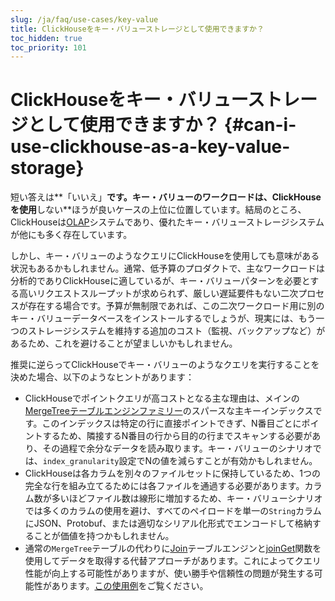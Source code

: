 ```yaml
---
slug: /ja/faq/use-cases/key-value
title: ClickHouseをキー・バリューストレージとして使用できますか？
toc_hidden: true
toc_priority: 101
---
```


# ClickHouseをキー・バリューストレージとして使用できますか？ {#can-i-use-clickhouse-as-a-key-value-storage}

短い答えは**「いいえ」**です。キー・バリューのワークロードは、ClickHouseを使用**しない**ほうが良いケースの上位に位置しています。結局のところ、ClickHouseは[OLAP](../../faq/general/olap.md)システムであり、優れたキー・バリューストレージシステムが他にも多く存在しています。

しかし、キー・バリューのようなクエリにClickHouseを使用しても意味がある状況もあるかもしれません。通常、低予算のプロダクトで、主なワークロードは分析的でありClickHouseに適しているが、キー・バリューパターンを必要とする高いリクエストスループットが求められず、厳しい遅延要件もない二次プロセスが存在する場合です。予算が無制限であれば、この二次ワークロード用に別のキー・バリューデータベースをインストールするでしょうが、現実には、もう一つのストレージシステムを維持する追加のコスト（監視、バックアップなど）があるため、これを避けることが望ましいかもしれません。

推奨に逆らってClickHouseでキー・バリューのようなクエリを実行することを決めた場合、以下のようなヒントがあります：

- ClickHouseでポイントクエリが高コストとなる主な理由は、メインの[MergeTreeテーブルエンジンファミリー](../..//engines/table-engines/mergetree-family/mergetree.md)のスパースな主キーインデックスです。このインデックスは特定の行に直接ポイントできず、N番目ごとにポイントするため、隣接するN番目の行から目的の行までスキャンする必要があり、その過程で余分なデータを読み取ります。キー・バリューのシナリオでは、`index_granularity`設定でNの値を減らすことが有効かもしれません。
- ClickHouseは各カラムを別々のファイルセットに保持しているため、1つの完全な行を組み立てるためには各ファイルを通過する必要があります。カラム数が多いほどファイル数は線形に増加するため、キー・バリューシナリオでは多くのカラムの使用を避け、すべてのペイロードを単一の`String`カラムにJSON、Protobuf、または適切なシリアル化形式でエンコードして格納することが価値を持つかもしれません。
- 通常の`MergeTree`テーブルの代わりに[Join](../../engines/table-engines/special/join.md)テーブルエンジンと[joinGet](../../sql-reference/functions/other-functions.md#joinget)関数を使用してデータを取得する代替アプローチがあります。これによってクエリ性能が向上する可能性がありますが、使い勝手や信頼性の問題が発生する可能性があります。[この使用例](https://github.com/ClickHouse/ClickHouse/blob/master/tests/queries/0_stateless/00800_versatile_storage_join.sql#L49-L51)をご覧ください。
